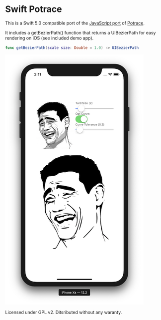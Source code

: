 # Swift Potrace

This is a Swift 5.0 compatible port of the [JavaScript port](https://github.com/kilobtye/potrace) of [Potrace](http://potrace.sourceforge.net).

It includes a getBezierPath() function that returns a UIBezierPath for easy rendering on iOS (see included demo app).

```swift
func getBezierPath(scale size: Double = 1.0) -> UIBezierPath
```

![screenshot](potrace.png)

Licensed under GPL v2.
Ditsributed without any waranty.
